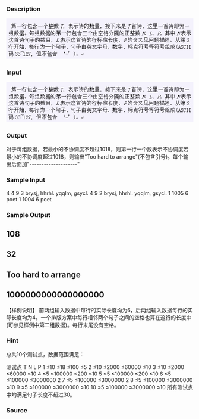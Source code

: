 
### Description
![](/images/1563_1.jpg)

### Input
![](/images/1563_2.jpg)

### Output
对于每组数据，若最小的不协调度不超过1018，则第一行一个数表示不协调度若最小的不协调度超过1018，则输出"Too hard to arrange"(不包含引号)。每个输出后面加"--------------------"
### Sample Input
4
4 9 3
brysj,
hhrhl.
yqqlm,
gsycl.
4 9 2
brysj,
hhrhl.
yqqlm,
gsycl.
1 1005 6
poet
1 1004 6
poet

### Sample Output
108
--------------------
32
--------------------
Too hard to arrange
--------------------
1000000000000000000
--------------------

【样例说明】
前两组输入数据中每行的实际长度均为6，后两组输入数据每行的实际长度均为4。一个排版方案中每行相邻两个句子之间的空格也算在这行的长度中(可参见样例中第二组数据)。每行末尾没有空格。

### Hint
总共10个测试点，数据范围满足：

测试点	T	N	L	P
1	≤10	≤18	≤100	≤5
2	≤10	≤2000	≤60000	≤10
3	≤10	≤2000	≤60000	≤10
4	≤5	≤100000	≤200	≤10
5	≤5	≤100000	≤200	≤10
6	≤5	≤100000	≤3000000	2
7	≤5	≤100000	≤3000000	2
8	≤5	≤100000	≤3000000	≤10
9	≤5	≤100000	≤3000000	≤10
10	≤5	≤100000	≤3000000	≤10
所有测试点中均满足句子长度不超过30。


### Source
